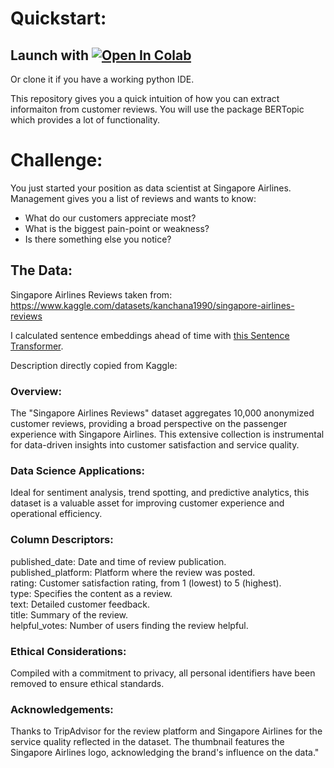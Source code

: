 # Quickstart:

Launch with    <a href="https://colab.research.google.com/github/JonasHendl/TopicModelingDemo/blob/main/tutorial.ipynb"><img src="https://colab.research.google.com/assets/colab-badge.svg" alt="Open In Colab"></a>
---
Or clone it if you have a working python IDE.


This repository gives you a quick intuition of how you can extract informaiton from customer reviews. You will use the package BERTopic which provides a lot of functionality. 


# Challenge:

You just started your position as data scientist at Singapore Airlines. Management gives you a list of reviews and wants to know:

+ What do our customers appreciate most?
+ What is the biggest pain-point or weakness?
+ Is there something else you notice?

## The Data:
Singapore Airlines Reviews
taken from: https://www.kaggle.com/datasets/kanchana1990/singapore-airlines-reviews

I calculated sentence embeddings ahead of time with [this Sentence Transformer](https://huggingface.co/T-Systems-onsite/cross-en-de-roberta-sentence-transformer).


Description directly copied from Kaggle:

### Overview:
The "Singapore Airlines Reviews" dataset aggregates 10,000 anonymized customer reviews, providing a broad perspective on the passenger experience with Singapore Airlines. This extensive collection is instrumental for data-driven insights into customer satisfaction and service quality.

### Data Science Applications:
Ideal for sentiment analysis, trend spotting, and predictive analytics, this dataset is a valuable asset for improving customer experience and operational efficiency.

### Column Descriptors:

published_date: Date and time of review publication.\
published_platform: Platform where the review was posted.\
rating: Customer satisfaction rating, from 1 (lowest) to 5 (highest).\
type: Specifies the content as a review.\
text: Detailed customer feedback.\
title: Summary of the review.\
helpful_votes: Number of users finding the review helpful.


### Ethical Considerations:
Compiled with a commitment to privacy, all personal identifiers have been removed to ensure ethical standards.

### Acknowledgements:
Thanks to TripAdvisor for the review platform and Singapore Airlines for the service quality reflected in the dataset. The thumbnail features the Singapore Airlines logo, acknowledging the brand's influence on the data."
